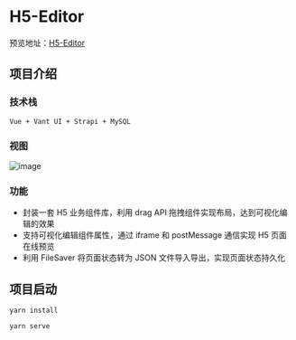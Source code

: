 # H5-Editor

预览地址：[H5-Editor](http://101.35.195.5:8989/#/home)

## 项目介绍

### 技术栈

`Vue + Vant UI + Strapi + MySQL`

### 视图

![image](https://user-images.githubusercontent.com/73946940/217527947-e9f0479a-95c9-4073-85a8-f8bb29becf3d.png)

### 功能

- 封装一套 H5 业务组件库，利⽤ drag API 拖拽组件实现布局，达到可视化编辑的效果
- ⽀持可视化编辑组件属性，通过 iframe 和 postMessage 通信实现 H5 ⻚⾯在线预览
- 利⽤ FileSaver 将⻚⾯状态转为 JSON ⽂件导⼊导出，实现页面状态持久化


## 项目启动

```
yarn install

yarn serve
```
